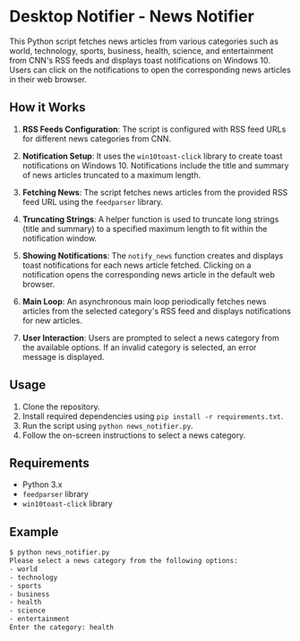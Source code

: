 # Desktop Notifier - News Notifier

This Python script fetches news articles from various categories such as world, technology, sports, business, health, science, and entertainment from CNN's RSS feeds and displays toast notifications on Windows 10. Users can click on the notifications to open the corresponding news articles in their web browser.

## How it Works

1. **RSS Feeds Configuration**: The script is configured with RSS feed URLs for different news categories from CNN.

2. **Notification Setup**: It uses the `win10toast-click` library to create toast notifications on Windows 10. Notifications include the title and summary of news articles truncated to a maximum length.

3. **Fetching News**: The script fetches news articles from the provided RSS feed URL using the `feedparser` library.

4. **Truncating Strings**: A helper function is used to truncate long strings (title and summary) to a specified maximum length to fit within the notification window.

5. **Showing Notifications**: The `notify_news` function creates and displays toast notifications for each news article fetched. Clicking on a notification opens the corresponding news article in the default web browser.

6. **Main Loop**: An asynchronous main loop periodically fetches news articles from the selected category's RSS feed and displays notifications for new articles.

7. **User Interaction**: Users are prompted to select a news category from the available options. If an invalid category is selected, an error message is displayed.

## Usage

1. Clone the repository.
2. Install required dependencies using `pip install -r requirements.txt`.
3. Run the script using `python news_notifier.py`.
4. Follow the on-screen instructions to select a news category.

## Requirements

- Python 3.x
- `feedparser` library
- `win10toast-click` library

## Example

```bash
$ python news_notifier.py
Please select a news category from the following options:
- world
- technology
- sports
- business
- health
- science
- entertainment
Enter the category: health

